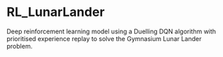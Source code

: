 # RL_LunarLander
Deep reinforcement learning model using a Duelling DQN algorithm with prioritised experience replay to solve the Gymnasium Lunar Lander problem.
